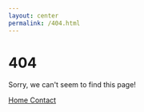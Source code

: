 ```yaml
---
layout: center
permalink: /404.html
---
```


# 404

Sorry, we can't seem to find this page!

<div class="mt3">
  <a href="{{ "/" | relative_url }}"
     class="button button-blue button-big">
     Home
  </a>
  <a href="{{ "/contact/" | relative_url }}"
     class="button button-blue button-big">
     Contact
  </a>
</div>
